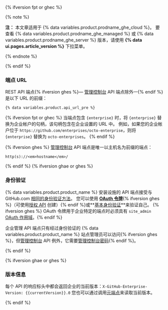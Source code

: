 {% ifversion fpt or ghec %}

{% note %}

**注：** 本文章适用于 {% data variables.product.prodname_ghe_cloud %}。 要查看 {% data variables.product.prodname_ghe_managed %} 或 {% data variables.product.prodname_ghe_server %} 版本，请使用 **{% data ui.pages.article_version %}** 下拉菜单。

{% endnote %}

{% endif %}

### 端点 URL

REST API 端点{% ifversion ghes %}— [管理控制台](#management-console) API 端点除外—{% endif %} 是以下 URL 的前缀：

```shell
{% data variables.product.api_url_pre %}
```

{% ifversion fpt or ghec %}
当端点包含 `{enterprise}` 时，将 `{enterprise}` 替换为企业帐户的句柄，该句柄包含在企业设置的 URL 中。 例如，如果您的企业帐户位于 `https://github.com/enterprises/octo-enterprise`，则将 `{enterprise}` 替换为 `octo-enterprises`。
{% endif %}

{% ifversion ghes %}
[管理控制台](#management-console) API 端点是唯一以主机名为前缀的端点：

```shell
http(s)://<em>hostname</em>/
```
{% endif %}
{% ifversion ghae or ghes %}
### 身份验证

{% data variables.product.product_name %} 安装设施的 API 端点接受与 GitHub.com [相同的身份验证方法](/rest/overview/resources-in-the-rest-api#authentication)。 您可以使用 **[OAuth 令牌](/apps/building-integrations/setting-up-and-registering-oauth-apps/)**{% ifversion ghes %}（可使用[授权 API](/rest/reference/oauth-authorizations#create-a-new-authorization) 创建）{% endif %}或**[基本身份验证](/rest/overview/resources-in-the-rest-api#basic-authentication)**来验证自己。 {% ifversion ghes %} OAuth 令牌用于企业特定的端点时必须具有 `site_admin` [OAuth 作用域](/developers/apps/scopes-for-oauth-apps#available-scopes)。{% endif %}

企业管理 API 端点只有经过身份验证的 {% data variables.product.product_name %} 站点管理员可以访问{% ifversion ghes %}，但[管理控制台](#management-console) API 例外，它需要[管理控制台密码](/enterprise/admin/articles/accessing-the-management-console/){% endif %}。

{% endif %}

{% ifversion ghae or ghes %}
### 版本信息

每个 API 的响应标头中都会返回企业的当前版本：`X-GitHub-Enterprise-Version: {{currentVersion}}.0` 您也可以通过调用[元端点](/rest/reference/meta/)来读取当前版本。

{% endif %}